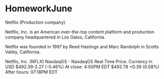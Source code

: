 # HomeworkJune



Netflix (Production company)



Netflix, Inc. is an American over-the-top content platform and production company headquartered in Los Gatos, California.


Netflix was founded in 1997 by Reed Hastings and Marc Randolph in Scotts Valley, California.


Netflix, Inc. (NFLX)
NasdaqGS - NasdaqGS Real Time Price. Currency in USD
$492.39-2.27 (-0.46%)
At close: 4:00PM EDT
$492.78 +0.39 (0.08%)
After hours: 07:18PM EDT